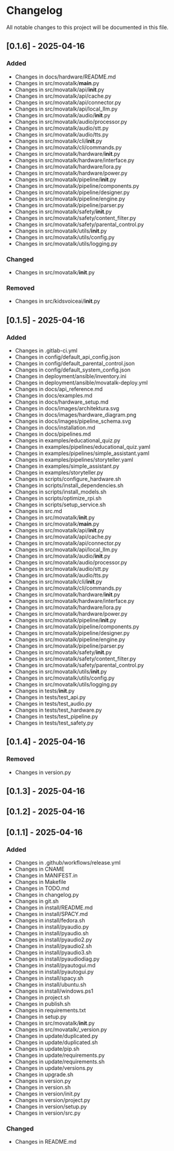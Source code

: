 # Changelog

All notable changes to this project will be documented in this file.

## [0.1.6] - 2025-04-16

### Added
- Changes in docs/hardware/README.md
- Changes in src/movatalk/__main__.py
- Changes in src/movatalk/api/__init__.py
- Changes in src/movatalk/api/cache.py
- Changes in src/movatalk/api/connector.py
- Changes in src/movatalk/api/local_llm.py
- Changes in src/movatalk/audio/__init__.py
- Changes in src/movatalk/audio/processor.py
- Changes in src/movatalk/audio/stt.py
- Changes in src/movatalk/audio/tts.py
- Changes in src/movatalk/cli/__init__.py
- Changes in src/movatalk/cli/commands.py
- Changes in src/movatalk/hardware/__init__.py
- Changes in src/movatalk/hardware/interface.py
- Changes in src/movatalk/hardware/lora.py
- Changes in src/movatalk/hardware/power.py
- Changes in src/movatalk/pipeline/__init__.py
- Changes in src/movatalk/pipeline/components.py
- Changes in src/movatalk/pipeline/designer.py
- Changes in src/movatalk/pipeline/engine.py
- Changes in src/movatalk/pipeline/parser.py
- Changes in src/movatalk/safety/__init__.py
- Changes in src/movatalk/safety/content_filter.py
- Changes in src/movatalk/safety/parental_control.py
- Changes in src/movatalk/utils/__init__.py
- Changes in src/movatalk/utils/config.py
- Changes in src/movatalk/utils/logging.py

### Changed
- Changes in src/movatalk/__init__.py

### Removed
- Changes in src/kidsvoiceai/__init__.py

## [0.1.5] - 2025-04-16

### Added
- Changes in .gitlab-ci.yml
- Changes in config/default_api_config.json
- Changes in config/default_parental_control.json
- Changes in config/default_system_config.json
- Changes in deployment/ansible/inventory.ini
- Changes in deployment/ansible/movatalk-deploy.yml
- Changes in docs/api_reference.md
- Changes in docs/examples.md
- Changes in docs/hardware_setup.md
- Changes in docs/images/architektura.svg
- Changes in docs/images/hardware_diagram.png
- Changes in docs/images/pipeline_schema.svg
- Changes in docs/installation.md
- Changes in docs/pipelines.md
- Changes in examples/educational_quiz.py
- Changes in examples/pipelines/educational_quiz.yaml
- Changes in examples/pipelines/simple_assistant.yaml
- Changes in examples/pipelines/storyteller.yaml
- Changes in examples/simple_assistant.py
- Changes in examples/storyteller.py
- Changes in scripts/configure_hardware.sh
- Changes in scripts/install_dependencies.sh
- Changes in scripts/install_models.sh
- Changes in scripts/optimize_rpi.sh
- Changes in scripts/setup_service.sh
- Changes in src.md
- Changes in src/movatalk/__init__.py
- Changes in src/movatalk/__main__.py
- Changes in src/movatalk/api/__init__.py
- Changes in src/movatalk/api/cache.py
- Changes in src/movatalk/api/connector.py
- Changes in src/movatalk/api/local_llm.py
- Changes in src/movatalk/audio/__init__.py
- Changes in src/movatalk/audio/processor.py
- Changes in src/movatalk/audio/stt.py
- Changes in src/movatalk/audio/tts.py
- Changes in src/movatalk/cli/__init__.py
- Changes in src/movatalk/cli/commands.py
- Changes in src/movatalk/hardware/__init__.py
- Changes in src/movatalk/hardware/interface.py
- Changes in src/movatalk/hardware/lora.py
- Changes in src/movatalk/hardware/power.py
- Changes in src/movatalk/pipeline/__init__.py
- Changes in src/movatalk/pipeline/components.py
- Changes in src/movatalk/pipeline/designer.py
- Changes in src/movatalk/pipeline/engine.py
- Changes in src/movatalk/pipeline/parser.py
- Changes in src/movatalk/safety/__init__.py
- Changes in src/movatalk/safety/content_filter.py
- Changes in src/movatalk/safety/parental_control.py
- Changes in src/movatalk/utils/__init__.py
- Changes in src/movatalk/utils/config.py
- Changes in src/movatalk/utils/logging.py
- Changes in tests/__init__.py
- Changes in tests/test_api.py
- Changes in tests/test_audio.py
- Changes in tests/test_hardware.py
- Changes in tests/test_pipeline.py
- Changes in tests/test_safety.py

## [0.1.4] - 2025-04-16

### Removed
- Changes in version.py

## [0.1.3] - 2025-04-16

## [0.1.2] - 2025-04-16

## [0.1.1] - 2025-04-16

### Added
- Changes in .github/workflows/release.yml
- Changes in CNAME
- Changes in MANIFEST.in
- Changes in Makefile
- Changes in TODO.md
- Changes in changelog.py
- Changes in git.sh
- Changes in install/README.md
- Changes in install/SPACY.md
- Changes in install/fedora.sh
- Changes in install/pyaudio.py
- Changes in install/pyaudio.sh
- Changes in install/pyaudio2.py
- Changes in install/pyaudio2.sh
- Changes in install/pyaudio3.sh
- Changes in install/pyaudiodiag.py
- Changes in install/pyautogui.md
- Changes in install/pyautogui.py
- Changes in install/spacy.sh
- Changes in install/ubuntu.sh
- Changes in install/windows.ps1
- Changes in project.sh
- Changes in publish.sh
- Changes in requirements.txt
- Changes in setup.py
- Changes in src/movatalk/__init__.py
- Changes in src/movatalk/_version.py
- Changes in update/duplicated.py
- Changes in update/duplicated.sh
- Changes in update/pip.sh
- Changes in update/requirements.py
- Changes in update/requirements.sh
- Changes in update/versions.py
- Changes in upgrade.sh
- Changes in version.py
- Changes in version.sh
- Changes in version/init.py
- Changes in version/project.py
- Changes in version/setup.py
- Changes in version/src.py

### Changed
- Changes in README.md

